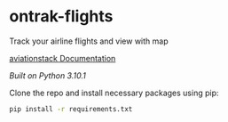 # ontrak-flights
Track your airline flights and view with map

[aviationstack Documentation](https://aviationstack.com/documentation)

*Built on Python 3.10.1*

Clone the repo and install necessary packages using pip:
```bash
pip install -r requirements.txt
```
